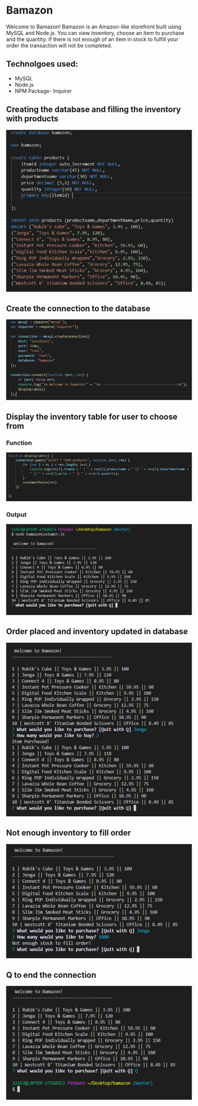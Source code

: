 # Bamazon

Welcome to Bamazon! Bamazon is an Amazon-like storefront built using MySQL and Node.js. You can view inventory, choose an item to purchase and the quantity. If there is not enough of an item in stock to fulfill your order the transaction will not be completed.

## Technolgoes used:

* MySQL
* Node.js
* NPM Package- Inquirer

## Creating the database and filling the inventory with products

![Image of database and table creation](/images/createDB.png)

## Create the connection to the database

![Image of connection object and connection function](/images/createconnection.png)

## Display the inventory table for user to choose from

### Function

![Image of displayTable function](/images/displayTable.png)

### Output

![Image of displayTable User view](/images/displayTableUser.png)

## Order placed and inventory updated in database

![Image of Order Placed](/images/orderplaced.png)


## Not enough inventory to fill order

![Images of not enough](/images/notenough.png)

## Q to end the connection

![Image of end connection](/images/end.png)